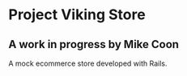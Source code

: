 # Project Viking Store

## A work in progress by Mike Coon

A mock ecommerce store developed with Rails.

